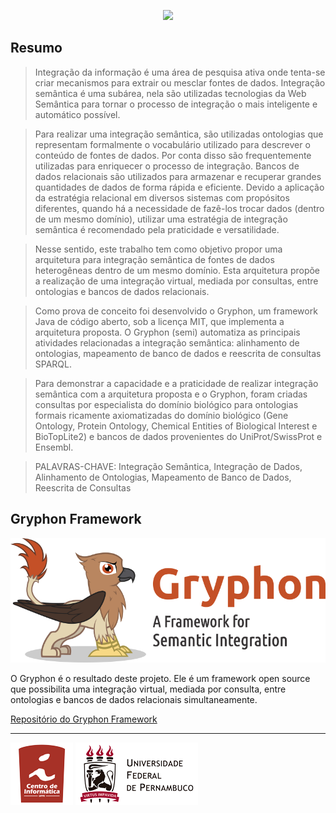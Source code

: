 <p align="center">
  <a href="https://github.com/adrielcafe/DissertacaoDeMestrado-LaTeX/raw/master/DissertaçãoMestradoAdrielCafé.pdf">
    <img src="https://github.com/adrielcafe/DissertacaoDeMestrado-LaTeX/raw/master/cover.png">
  </a>
</p>

## Resumo
> Integração da informação é uma área de pesquisa ativa onde tenta-se criar mecanismos para extrair ou mesclar fontes de dados. Integração semântica é uma subárea, nela são utilizadas tecnologias da Web Semântica para tornar o processo de integração o mais inteligente e automático possível. 

> Para realizar uma integração semântica, são utilizadas ontologias que representam formalmente o vocabulário utilizado para descrever o conteúdo de fontes de dados. Por conta disso são frequentemente utilizadas para enriquecer o processo de integração. Bancos de dados relacionais são utilizados para armazenar e recuperar grandes quantidades de dados de forma rápida e eficiente. Devido a aplicação da estratégia relacional em diversos sistemas com propósitos diferentes, quando há a necessidade de fazê-los trocar dados (dentro de um mesmo domínio), utilizar uma estratégia de integração semântica é recomendado pela praticidade e versatilidade.

> Nesse sentido, este trabalho tem como objetivo propor uma arquitetura para integração semântica de fontes de dados heterogêneas dentro de um mesmo domínio. Esta arquitetura propõe a realização de uma integração virtual, mediada por consultas, entre ontologias e bancos de dados relacionais. 

> Como prova de conceito foi desenvolvido o Gryphon, um framework Java de código aberto, sob a licença MIT, que implementa a arquitetura proposta. O Gryphon (semi) automatiza as principais atividades relacionadas a integração semântica: alinhamento de ontologias, mapeamento de banco de dados e reescrita de consultas SPARQL. 

> Para demonstrar a capacidade e a praticidade de realizar integração semântica com a arquitetura proposta e o Gryphon, foram criadas consultas por especialista do domínio biológico para ontologias formais ricamente axiomatizadas do domínio biológico (Gene Ontology, Protein Ontology, Chemical Entities of Biological Interest e BioTopLite2) e bancos de dados provenientes do UniProt/SwissProt e Ensembl.

> PALAVRAS-CHAVE: Integração Semântica, Integração de Dados, Alinhamento de Ontologias, Mapeamento de Banco de Dados, Reescrita de Consultas

## Gryphon Framework
![](https://github.com/adrielcafe/GryphonFramework/raw/master/images/gryphon.png)

O Gryphon é o resultado deste projeto. Ele é um framework open source que possibilita uma integração virtual, mediada por consulta, entre ontologias e bancos de dados relacionais simultaneamente.

[Repositório do Gryphon Framework](https://github.com/adrielcafe/GryphonFramework)

* * *
[![CIn-UFPE](https://github.com/adrielcafe/GryphonFramework/raw/master/images/cin.png)](http://www2.cin.ufpe.br)
[![UFPE](https://github.com/adrielcafe/GryphonFramework/raw/master/images/ufpe.png)](http://www.ufpe.br)
